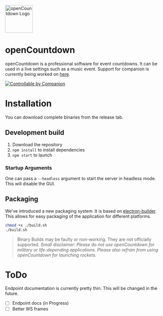 <img alt="openCountdown Logo" height="90px" src="https://git.project-name-here.de/Project-Name-Here/openCountdown/raw/branch/master/static/logo/logoProposal.svg">

# openCountdown
openCountdown is a professional software for event countdowns. It can be used in a live settings such as a music event. 
Support for companion is currently being worked on [here](https://github.com/bitfocus/companion-module-pnh-opencountdown).

<a href="https://bitfocus.io/companion/?ref=pnh-Opencountdown" target="_new"><img alt="Controllable by Companion" src="https://bitfocus.io/companion-badge.png?ref=pnh-Opencountdown"></a>

# Installation
You can download complete binaries from the release tab.
## Development build
1. Download the repository
2. `npm install` to install dependencies
3. `npm start` to launch

### Startup Arguments
One can pass a `--headless` argument to start the server in headless mode. This will disable the GUI.
## Packaging
We've introduced a new packaging system. It is based on [electron-builder](https://www.electron.build/). This allows for easy packaging of the application for different platforms.
```bash
chmod +x ./build.sh
./build.sh
```

> Binary Builds may be faulty or non-working. They are not officially supported.
*Small disclaimer: Please do not use openCountdown for military or life-depending applications. Please also refrain from using openCountdown for launching rockets.*



# ToDo
Endpoint documentation is currently pretty thin. This will be changed in the future.
- [ ] Endpoint docs (in Progress)
- [ ] Better WS frames